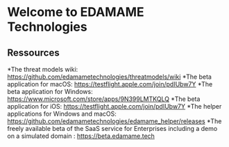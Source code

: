 # Welcome to EDAMAME Technologies
## Ressources
*The threat models wiki: https://github.com/edamametechnologies/threatmodels/wiki
*The beta application for macOS: https://testflight.apple.com/join/pdIUbw7Y
*The beta application for Windows: https://www.microsoft.com/store/apps/9N399LMTKQLQ
*The beta application for iOS: https://testflight.apple.com/join/pdIUbw7Y
*The helper applications for Windows and macOS: https://github.com/edamametechnologies/edamame_helper/releases
*The freely available beta of the SaaS service for Enterprises including a demo on a simulated domain : https://beta.edamame.tech

